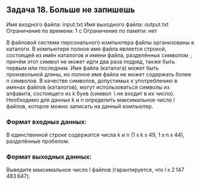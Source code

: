 ## Задача 18. Больше не запишешь

Имя входного файла: input.txt
Имя выходного файла: output.txt
Ограничение по времени: 1 с
Ограничение по памяти: нет

В файловой системе персонального компьютера файлы организованы в каталоги. В компьютере полное имя файла является строкой, состоящей из имён каталогов и имени файла, разделённых символом  \, причём этот символ не может идти два раза подряд, также быть первым или последним. Имя файла (каталога) может быть произвольной длины, но полное имя файла не может содержать более n символов. В качестве символов, допустимых к употреблению в именах файлов (каталогов), могут использоваться символы из алфавита, состоящего из k букв (символ  \ не входит в их число). Необходимо для данных k и n определить максимальное число l файлов, которое можно записать на данный компьютер.

### Формат входных данных:
В единственной строке содержатся числа k и n (1 ≤ k ≤ 49, 1 ≤ n ≤ 44), разделённые пробелом.
### Формат выходных данных:
Выведите максимальное число l файлов (гарантируется, что l ≤ 2 147 483 647).
